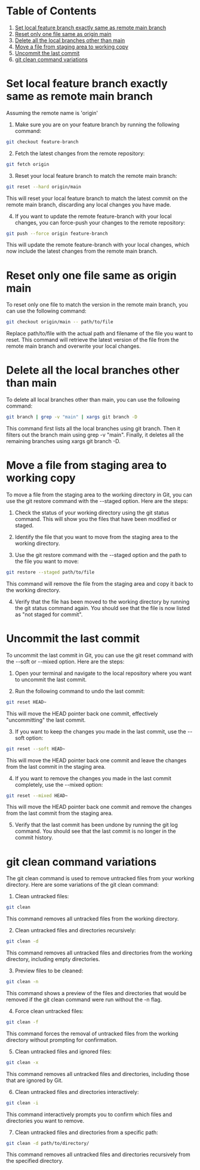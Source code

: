 # Table of Contents
1. [Set local feature branch exactly same as remote main branch](#set-local-feature-branch-exactly-same-as-remote-main-branch)
2. [Reset only one file same as origin main](#reset-only-one-file-same-as-origin-main)
3. [Delete all the local branches other than main](#delete-all-the-local-branches-other-than-main)
4. [Move a file from staging area to working copy](#move-a-file-from-staging-area-to-working-copy)
5. [Uncommit the last commit](#uncommit-the-last-commit)
6. [git clean command variations](#git-clean-command-variations)

# Set local feature branch exactly same as remote main branch
Assuming the remote name is 'origin'
1. Make sure you are on your feature branch by running the following command:
```sh
git checkout feature-branch
```
2. Fetch the latest changes from the remote repository:
```sh
git fetch origin
```
3. Reset your local feature branch to match the remote main branch:
```sh
git reset --hard origin/main
```
This will reset your local feature branch to match the latest commit on the remote main branch, discarding any local changes you have made.

4. If you want to update the remote feature-branch with your local changes, you can force-push your changes to the remote repository:
```sh
git push --force origin feature-branch
```
This will update the remote feature-branch with your local changes, which now include the latest changes from the remote main branch.

# Reset only one file same as origin main
To reset only one file to match the version in the remote main branch, you can use the following command:
```sh
git checkout origin/main -- path/to/file
```
Replace path/to/file with the actual path and filename of the file you want to reset. This command will retrieve the latest version of the file from the remote main branch and overwrite your local changes.

# Delete all the local branches other than main
To delete all local branches other than main, you can use the following command:
```sh
git branch | grep -v "main" | xargs git branch -D
```
This command first lists all the local branches using git branch. Then it filters out the branch main using grep -v "main". Finally, it deletes all the remaining branches using xargs git branch -D.

# Move a file from staging area to working copy
To move a file from the staging area to the working directory in Git, you can use the git restore command with the --staged option. Here are the steps:

1. Check the status of your working directory using the git status command. This will show you the files that have been modified or staged.

2. Identify the file that you want to move from the staging area to the working directory.

3. Use the git restore command with the --staged option and the path to the file you want to move:
```sh
git restore --staged path/to/file
```
This command will remove the file from the staging area and copy it back to the working directory.

4. Verify that the file has been moved to the working directory by running the git status command again. You should see that the file is now listed as "not staged for commit".

# Uncommit the last commit
To uncommit the last commit in Git, you can use the git reset command with the --soft or --mixed option. Here are the steps:

1. Open your terminal and navigate to the local repository where you want to uncommit the last commit.

2. Run the following command to undo the last commit:
```sh
git reset HEAD~
```
This will move the HEAD pointer back one commit, effectively "uncommitting" the last commit.

3. If you want to keep the changes you made in the last commit, use the --soft option:
```sh
git reset --soft HEAD~
```
This will move the HEAD pointer back one commit and leave the changes from the last commit in the staging area.

4. If you want to remove the changes you made in the last commit completely, use the --mixed option:
```sh
git reset --mixed HEAD~
```
This will move the HEAD pointer back one commit and remove the changes from the last commit from the staging area.

5. Verify that the last commit has been undone by running the git log command. You should see that the last commit is no longer in the commit history.

# git clean command variations
The git clean command is used to remove untracked files from your working directory. Here are some variations of the git clean command:
1. Clean untracked files:
```sh
git clean
```
This command removes all untracked files from the working directory.

2. Clean untracked files and directories recursively:
```sh
git clean -d
```
This command removes all untracked files and directories from the working directory, including empty directories.

3. Preview files to be cleaned:
```sh
git clean -n
```
This command shows a preview of the files and directories that would be removed if the git clean command were run without the -n flag.

4. Force clean untracked files:
```sh
git clean -f
```
This command forces the removal of untracked files from the working directory without prompting for confirmation.

5. Clean untracked files and ignored files:
```sh
git clean -x
```
This command removes all untracked files and directories, including those that are ignored by Git.

6. Clean untracked files and directories interactively:
```sh
git clean -i
```
This command interactively prompts you to confirm which files and directories you want to remove.

7. Clean untracked files and directories from a specific path:
```sh
git clean -d path/to/directory/
```
This command removes all untracked files and directories recursively from the specified directory.
